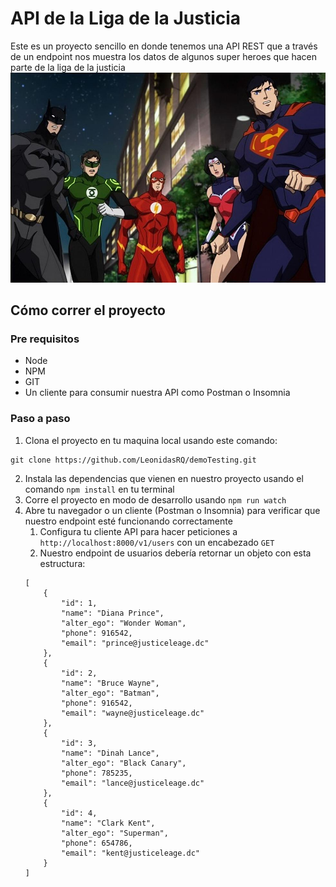 # API de la Liga de la Justicia
Este es un proyecto sencillo en donde tenemos una API REST que a través de un endpoint nos muestra los datos de algunos super heroes que hacen parte de la liga de la justicia
![justice league](./img/jus.jpg)
## Cómo correr el proyecto
### Pre requisitos
- Node
- NPM
- GIT
- Un cliente para consumir nuestra API como Postman o Insomnia
### Paso a paso 
1. Clona el proyecto en tu maquina local usando este comando:
```
git clone https://github.com/LeonidasRQ/demoTesting.git
```
2. Instala las dependencias que vienen en nuestro proyecto usando el comando `npm install` en tu terminal
3. Corre el proyecto en modo de desarrollo usando `npm run watch`
4. Abre tu navegador o un cliente (Postman o Insomnia) para verificar que nuestro endpoint esté funcionando correctamente
   1. Configura tu cliente API para hacer peticiones a `http://localhost:8000/v1/users` con un encabezado `GET`
   2. Nuestro endpoint de usuarios debería retornar un objeto con esta estructura:
    ```
    [
        {
            "id": 1,
            "name": "Diana Prince",
            "alter_ego": "Wonder Woman",
            "phone": 916542,
            "email": "prince@justiceleage.dc"
        },
        {
            "id": 2,
            "name": "Bruce Wayne",
            "alter_ego": "Batman",
            "phone": 916542,
            "email": "wayne@justiceleage.dc"
        },
        {
            "id": 3,
            "name": "Dinah Lance",
            "alter_ego": "Black Canary",
            "phone": 785235,
            "email": "lance@justiceleage.dc"
        },
        {
            "id": 4,
            "name": "Clark Kent",
            "alter_ego": "Superman",
            "phone": 654786,
            "email": "kent@justiceleage.dc"
        }
    ]
    ```